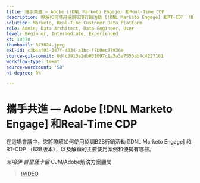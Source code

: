 ```yaml
---
title: 攜手共進 — Adobe [!DNL Marketo Engage] 和Real-Time CDP
description: 瞭解如何使用協調B2B行銷活動 [!DNL Marketo Engage] 和RT-CDP （B2B版本）
solution: Marketo, Real-Time Customer Data Platform
role: Admin, Data Architect, Data Engineer, User
level: Beginner, Intermediate, Experienced
kt: 10570
thumbnail: 343824.jpeg
exl-id: c3b4af01-047f-4634-a1bc-f7b0ec87936e
source-git-commit: 0d4c3913e2db031097c1a3a3a7555ab4c4227181
workflow-type: tm+mt
source-wordcount: '58'
ht-degree: 0%

---
```


# 攜手共進 — Adobe [!DNL Marketo Engage] 和Real-Time CDP

在這場會議中，您將瞭解如何使用協調B2B行銷活動 [!DNL Marketo Engage] 和RT-CDP （B2B版本），以及解鎖的主要使用案例和優勢有哪些。

*米哈伊·普里薩卡留* CJM/Adobe解決方案顧問

>[!VIDEO](https://video.tv.adobe.com/v/343824/?quality=12&learn=on)
